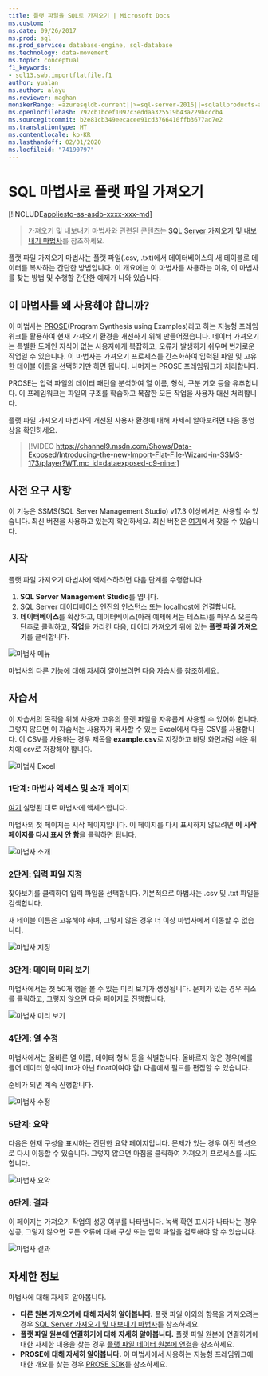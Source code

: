 ```yaml
---
title: 플랫 파일을 SQL로 가져오기 | Microsoft Docs
ms.custom: ''
ms.date: 09/26/2017
ms.prod: sql
ms.prod_service: database-engine, sql-database
ms.technology: data-movement
ms.topic: conceptual
f1_keywords:
- sql13.swb.importflatfile.f1
author: yualan
ms.author: alayu
ms.reviewer: maghan
monikerRange: =azuresqldb-current||>=sql-server-2016||=sqlallproducts-allversions||>=sql-server-linux-2017||=azuresqldb-mi-current
ms.openlocfilehash: 792cb1bcef1097c3eddaa325519b43a229bcccb4
ms.sourcegitcommit: b2e81cb349eecacee91cd3766410ffb3677ad7e2
ms.translationtype: HT
ms.contentlocale: ko-KR
ms.lasthandoff: 02/01/2020
ms.locfileid: "74190797"
---
```

# <a name="import-flat-file-to-sql-wizard"></a>SQL 마법사로 플랫 파일 가져오기
[!INCLUDE[appliesto-ss-asdb-xxxx-xxx-md](../../includes/appliesto-ss-asdb-xxxx-xxx-md.md)]
> 가져오기 및 내보내기 마법사와 관련된 콘텐츠는 [SQL Server 가져오기 및 내보내기 마법사](https://docs.microsoft.com/sql/integration-services/import-export-data/import-and-export-data-with-the-sql-server-import-and-export-wizard)를 참조하세요.

플랫 파일 가져오기 마법사는 플랫 파일(.csv, .txt)에서 데이터베이스의 새 테이블로 데이터를 복사하는 간단한 방법입니다. 이 개요에는 이 마법사를 사용하는 이유, 이 마법사를 찾는 방법 및 수행할 간단한 예제가 나와 있습니다.

## <a name="why-would-i-use-this-wizard"></a>이 마법사를 왜 사용해야 합니까?
이 마법사는 [PROSE](https://microsoft.github.io/prose/)(Program Synthesis using Examples)라고 하는 지능형 프레임워크를 활용하여 현재 가져오기 환경을 개선하기 위해 만들어졌습니다. 데이터 가져오기는 특별한 도메인 지식이 없는 사용자에게 복잡하고, 오류가 발생하기 쉬우며 번거로운 작업일 수 있습니다. 이 마법사는 가져오기 프로세스를 간소화하여 입력된 파일 및 고유한 테이블 이름을 선택하기만 하면 됩니다. 나머지는 PROSE 프레임워크가 처리합니다.

PROSE는 입력 파일의 데이터 패턴을 분석하여 열 이름, 형식, 구분 기호 등을 유추합니다. 이 프레임워크는 파일의 구조를 학습하고 복잡한 모든 작업을 사용자 대신 처리합니다.

플랫 파일 가져오기 마법사의 개선된 사용자 환경에 대해 자세히 알아보려면 다음 동영상을 확인하세요.

> [!VIDEO https://channel9.msdn.com/Shows/Data-Exposed/Introducing-the-new-Import-Flat-File-Wizard-in-SSMS-173/player?WT.mc_id=dataexposed-c9-niner]

## <a name="prerequisites"></a>사전 요구 사항
이 기능은 SSMS(SQL Server Management Studio) v17.3 이상에서만 사용할 수 있습니다. 최신 버전을 사용하고 있는지 확인하세요. 최신 버전은 [여기](https://docs.microsoft.com/sql/ssms/download-sql-server-management-studio-ssms)에서 찾을 수 있습니다.
 
## <a id="started"></a>시작
플랫 파일 가져오기 마법사에 액세스하려면 다음 단계를 수행합니다.

1. **SQL Server Management Studio**를 엽니다.
2. SQL Server 데이터베이스 엔진의 인스턴스 또는 localhost에 연결합니다.
3. **데이터베이스**를 확장하고, 데이터베이스(아래 예제에서는 테스트)를 마우스 오른쪽 단추로 클릭하고, **작업**을 가리킨 다음, 데이터 가져오기 위에 있는 **플랫 파일 가져오기**를 클릭합니다.

![마법사 메뉴](media/import-flat-file-wizard/importffmenu.png)

마법사의 다른 기능에 대해 자세히 알아보려면 다음 자습서를 참조하세요.

## <a name="tutorial"></a>자습서
이 자습서의 목적을 위해 사용자 고유의 플랫 파일을 자유롭게 사용할 수 있어야 합니다. 그렇지 않으면 이 자습서는 사용자가 복사할 수 있는 Excel에서 다음 CSV를 사용합니다. 이 CSV를 사용하는 경우 제목을 **example.csv**로 지정하고 바탕 화면처럼 쉬운 위치에 csv로 저장해야 합니다.

![마법사 Excel](media/import-flat-file-wizard/importffexample.png)

### <a name="step-1-access-wizard-and-intro-page"></a>1단계: 마법사 액세스 및 소개 페이지
[여기](#started) 설명된 대로 마법사에 액세스합니다.

마법사의 첫 페이지는 시작 페이지입니다. 이 페이지를 다시 표시하지 않으려면 **이 시작 페이지를 다시 표시 안 함**을 클릭하면 됩니다.

![마법사 소개](media/import-flat-file-wizard/importffintro.png)

### <a name="step-2-specify-input-file"></a>2단계: 입력 파일 지정
찾아보기를 클릭하여 입력 파일을 선택합니다. 기본적으로 마법사는 .csv 및 .txt 파일을 검색합니다. 

새 테이블 이름은 고유해야 하며, 그렇지 않은 경우 더 이상 마법사에서 이동할 수 없습니다.

![마법사 지정](media/import-flat-file-wizard/importffspecify.png)

### <a name="step-3-preview-data"></a>3단계: 데이터 미리 보기
마법사에서는 첫 50개 행을 볼 수 있는 미리 보기가 생성됩니다. 문제가 있는 경우 취소를 클릭하고, 그렇지 않으면 다음 페이지로 진행합니다.

![마법사 미리 보기](media/import-flat-file-wizard/importffpreview.png)

### <a name="step-4-modify-columns"></a>4단계: 열 수정
마법사에서는 올바른 열 이름, 데이터 형식 등을 식별합니다. 올바르지 않은 경우(예를 들어 데이터 형식이 int가 아닌 float이여야 함) 다음에서 필드를 편집할 수 있습니다.

준비가 되면 계속 진행합니다.

![마법사 수정](media/import-flat-file-wizard/importffmodify.png)

### <a name="step-5-summary"></a>5단계: 요약
다음은 현재 구성을 표시하는 간단한 요약 페이지입니다. 문제가 있는 경우 이전 섹션으로 다시 이동할 수 있습니다. 그렇지 않으면 마침을 클릭하여 가져오기 프로세스를 시도합니다.

![마법사 요약](media/import-flat-file-wizard/importffsummary.png)

### <a name="step-6-results"></a>6단계: 결과
이 페이지는 가져오기 작업의 성공 여부를 나타냅니다. 녹색 확인 표시가 나타나는 경우 성공, 그렇지 않으면 모든 오류에 대해 구성 또는 입력 파일을 검토해야 할 수 있습니다.

![마법사 결과](media/import-flat-file-wizard/importffresults.png)

## <a name="learn-more"></a>자세한 정보

마법사에 대해 자세히 알아봅니다.
 
- **다른 원본 가져오기에 대해 자세히 알아봅니다.** 플랫 파일 이외의 항목을 가져오려는 경우 [SQL Server 가져오기 및 내보내기 마법사](https://docs.microsoft.com/sql/integration-services/import-export-data/import-and-export-data-with-the-sql-server-import-and-export-wizard)를 참조하세요.
- **플랫 파일 원본에 연결하기에 대해 자세히 알아봅니다.** 플랫 파일 원본에 연결하기에 대한 자세한 내용을 찾는 경우 [플랫 파일 데이터 원본에 연결](https://docs.microsoft.com/sql/integration-services/import-export-data/connect-to-a-flat-file-data-source-sql-server-import-and-export-wizard)을 참조하세요.
- **PROSE에 대해 자세히 알아봅니다.** 이 마법사에서 사용하는 지능형 프레임워크에 대한 개요를 찾는 경우 [PROSE SDK](https://microsoft.github.io/prose/)를 참조하세요.

